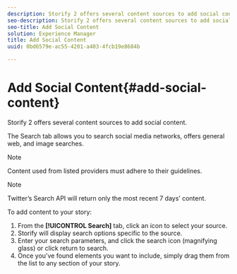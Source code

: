 ```yaml
---
description: Storify 2 offers several content sources to add social content.
seo-description: Storify 2 offers several content sources to add social content.
seo-title: Add Social Content
solution: Experience Manager
title: Add Social Content
uuid: 0bd6579e-ac55-4201-a403-4fcb19e8684b

---
```


# Add Social Content{#add-social-content}

Storify 2 offers several content sources to add social content.

The Search tab allows you to search social media networks, offers general web, and image searches.

>[!NOTE]
>
>Content used from listed providers must adhere to their guidelines.

>[!NOTE]
>
>Twitter’s Search API will return only the most recent 7 days’ content.

To add content to your story:

1. From the **[!UICONTROL Search]** tab, click an icon to select your source.
1. Storify will display search options specific to the source.
1. Enter your search parameters, and click the search icon (magnifying glass) or click return to search.
1. Once you’ve found elements you want to include, simply drag them from the list to any section of your story.

